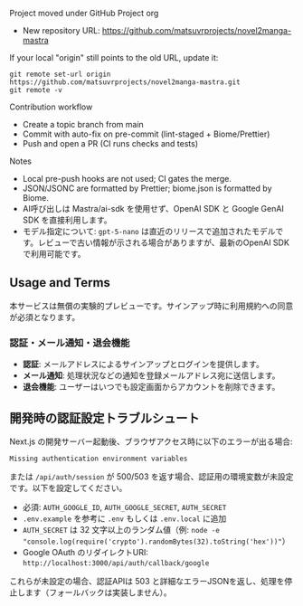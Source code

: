Project moved under GitHub Project org

- New repository URL: https://github.com/matsuvrprojects/novel2manga-mastra

If your local "origin" still points to the old URL, update it:

```
git remote set-url origin https://github.com/matsuvrprojects/novel2manga-mastra.git
git remote -v
```

Contribution workflow

- Create a topic branch from main
- Commit with auto-fix on pre-commit (lint-staged + Biome/Prettier)
- Push and open a PR (CI runs checks and tests)

Notes

- Local pre-push hooks are not used; CI gates the merge.
- JSON/JSONC are formatted by Prettier; biome.json is formatted by Biome.
- AI呼び出しは Mastra/ai-sdk を使用せず、OpenAI SDK と Google GenAI SDK を直接利用します。
- モデル指定について: `gpt-5-nano` は直近のリリースで追加されたモデルです。レビューで古い情報が示される場合がありますが、最新のOpenAI SDKで利用可能です。

## Usage and Terms

本サービスは無償の実験的プレビューです。サインアップ時に利用規約への同意が必須となります。

### 認証・メール通知・退会機能

- **認証**: メールアドレスによるサインアップとログインを提供します。
- **メール通知**: 処理状況などの通知を登録メールアドレス宛に送信します。
- **退会機能**: ユーザーはいつでも設定画面からアカウントを削除できます。

## 開発時の認証設定トラブルシュート

Next.js の開発サーバー起動後、ブラウザアクセス時に以下のエラーが出る場合:

```
Missing authentication environment variables
```

または `/api/auth/session` が 500/503 を返す場合、認証用の環境変数が未設定です。以下を設定してください。

- 必須: `AUTH_GOOGLE_ID`, `AUTH_GOOGLE_SECRET`, `AUTH_SECRET`
- `.env.example` を参考に `.env` もしくは `.env.local` に追加
- `AUTH_SECRET` は 32 文字以上のランダム値（例: `node -e "console.log(require('crypto').randomBytes(32).toString('hex'))"`）
- Google OAuth のリダイレクトURI: `http://localhost:3000/api/auth/callback/google`

これらが未設定の場合、認証APIは 503 と詳細なエラーJSONを返し、処理を停止します（フォールバックは実装しません）。
